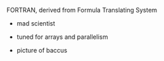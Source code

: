 FORTRAN, derived from Formula Translating System
- mad scientist

- tuned for arrays and parallelism
- picture of baccus
